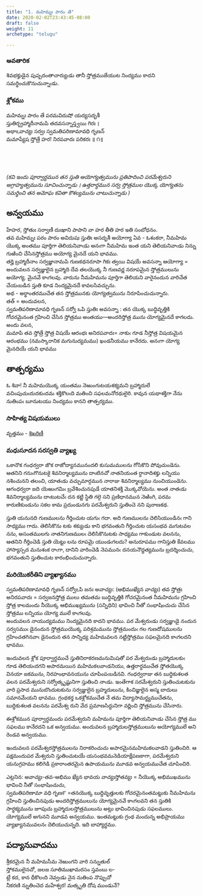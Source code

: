 ```yaml
---
title: "1. మహిమ్నః పారం తే"
date: 2020-02-02T23:43:45-08:00
draft: false
weight: 11
archetype: "telugu"

---
```



### అవతారిక

శివభక్తుడైన పుష్పదంతాచార్యుఁడు తానీ స్తోత్రముజేయుట నింద్యము కాదని సమర్థించుకొనుచున్నాఁడు.

### శ్లోకము

మహిమ్నః పారం తే పరమవిదుషో యద్యసదృశీ <br/>
స్తుతిర్బ్రహ్మాదీనామపి తదవసన్నాస్త్వయి గిరః । <br/>
అథాఽవాచ్యః సర్వః స్వమతిపరిణామావధి గృణన్ <br/>
మమాప్యేష స్తోత్రే హర! నిరపవాదః పరికరః ॥ ౧॥ <br/><br/>

<br/><br/>

*(కవి ఇందు పూర్వార్ధమున తన స్తుతి అయోగ్యత్వమును ప్రతిపాదించి పరమేశ్వరుని అగ్రాహ్యత్వమును సూచించున్నాడు ।  ఉత్తరార్ధమున సర్వ స్తోత్రముల యొక్క యోగ్యతను సమర్థించి తన అమోఘ కవితా కౌశల్యమును చాటుచున్నాడు )*  

## అన్వయము 

హేహర, స్తోతుః సర్వాణీ దుఃఖాని పాపాని వా హర తీతి హర ఇతి సంబోధనం. <br/>
తవ మహిమ్నః పరం పారం అవిదుషః స్తుతిః అసదృశీ అయోగ్యా ఏవ - ఓశంకరా, నీమహిమ యొక్క అంతము పూర్తిగా తెలియనివాఁడు అనఁగా నీమహిమ ఇంత యని తెలియనివాఁడు నిన్ను గుఱించి చేసినస్తోత్రము అయోగ్య మైనదే యని భావము. <br/>
తర్హి బ్రహ్మాదీనాం సర్వజ్ఞానామపి గుణకథనరూపా గికః త్వయి విషయే అవసన్నా ఆయోగ్యా = అందువలన సర్వజ్ఞులైన బ్రహ్మాది దేవ తలయొక్క నీ గుణవర్ణ నరూపమైన స్తోత్రములును అయోగ్య. మైనవే కాఁగలవు. వారును నీమహిమను పూర్తిగా తెలియని వారైనందున వారిచేత చేయఁబడిన స్తుతి కూడ నింద్యమైనదే కావలసివచ్చును. <br/>
అథ - అర్థాంతరముచేత తన స్తోత్రమునకు యోగ్యత్వమును నిరూపించుచున్నారు. <br/>
తత్ = అందువలన, <br/>
స్వమతిపరిణామావధి గృణన్ సర్వో ఒపి స్తుతిః అవసన్నా : తన యొక్క బుద్ధివృత్తికి గోచరమైనంత గ్రహించి చేసిన స్తోత్రము అంతయు—అందరిస్తోత్ర మును యోగ్యమైనదే కాగలదు. అందు వలన, <br/>
మమాపి తవ స్తోత్రే స్తోత్ర విషయే ఆరంభః అనిరపవాదః= నాకుఁ గూడ నీస్తోత్ర విషయమైన ఆరంభము (నమస్కారానిక మగునుద్యమము) ఖండనీయము కానేరదు. అనఁగా యోగ్య మైనదియే యని భావము

## తాత్పర్యము 

ఓ శివా! నీ మహిమయొక్క యంతము నెఱుంగుటయశక్యమని బ్రహ్మాదులే వచింపుచుఁదుదకుఁదమ శక్తికొలఁది మతించి సఫలమనోరథులైరి. కావున యథాశక్తిగా నేను నుతింపఁ బూనుటయు నింద్యము కానని తాత్పర్యము.

### సాహిత్య విషయములు 

వృత్తము   - [శిఖరిణీ](/sahitya-shaastra-parichaya/chandas-prakarana/08_shikharini/) 


### మధుసూదన సరస్వతి వ్యాఖ్య 

ఒకానొక గంధర్వరా జొక రాజోద్యానమునందలి కుసుమములను గోసికొని పోవుచుండెను. ఆతనిని గనుఁగొనుటకై శివనిర్మాల్యమును దాఁటినచో నాతనియంత ర్ధానాదిశక్తు లన్నియు నశించునని తలంచి, యాతఁడు వచ్చుమార్గమున నారాజు శివనిర్మాల్యము నుంచియుండెను. ఆగంధర్వరా జది యెఱుఁగమిఁ బ్రవేశించునపుడే యాతనిశక్తి మొక్కవోయెను. అంత నాతఁడు శివనిర్మాల్యమును దాఁటుటచేఁ దన కట్టి స్థితి గల్గె సని ప్రణిధానమున నెఱింగి, పరమ కారుణికుండును సకల కామ ప్రదుండునగు పరమేశ్వరుని స్తుతించె నని పురాణకథ.

స్తుతి యనునది గుణములను గీర్తించుట యగుఁ గదా. అది గుణములను దెలిసియుండినఁ గాని సాధ్యము గాదు. తెలిసికొను టకు శక్యుఁడు కాని భగవంతుని గీర్తించుట యసంభవ మగుటవల నను, అసంతములగు నాతనిగుణములఁ దెలిసికొనుటకు సాధ్యము గాకుండుట వలనను, ఆతనిని గీర్తించెడి స్తుతి యెట్టు లను రూపమై యుండఁగలదు? అనురూపము గానిస్తుతి కేవలము హాస్యాస్పద మనుశంక రాఁగా, దానిని వారించెడి నెపమునఁ దనయనౌధ్ధత్యమును బ్రదర్శించుచు, భగవంతుని స్తుతించుట కారంభించుచున్నారు.

### మరియొకరీతిని వ్యాఖ్యానము 

స్వమతిపరిణామావధి గృణన్ సర్వోఽపి జనః అవాచ్యః: (ఆభిముఖ్యేన వాచ్యః) తవ స్తోత్రః అనిరపవాదః = సర్వజనస్తోత్ర ములు తమతమ బుద్ధివృత్తికి గోచరమైనంత నీమహిమను గ్రహించి స్తోత్ర కాలమందు నీయొక్క ఆభిముఖ్యమును (సన్నిధిని) భావించి నీతో సంభాషించుచు చేసిన స్తోత్రము లన్నియు యోగ్య ములే కాఁగలవు. <br/>అందువలన నాయుద్యమము నింద్యమైనది కాదని భావము. పర మేశ్వరుఁడు సర్వజ్ఞుఁడై నందున సర్వసముఁ డైనందున స్తోత్రముయొక్క పరిశ్రమమును స్తోత్రమందుఁ గల గుణదోషములను గ్రహించతగినవాఁ డైనందున తన సాన్నిధ్య మహిమవలన నట్టిస్తోత్రము సఫలమైనది కాఁగలదని భావము. 

ఇందువలన శ్లోక పూర్వార్ధముచే స్తుతినిరాకరణమనుమిషతో పర మేశ్వరుఁడు బ్రహ్మాదులకుఁ గూడ తెలియఁదగని అపారమయిన మహిమకలవాఁడనియు, ఉత్తరార్ధముచేత స్తోతయొక్క వినయా జకమును, నిరహంభావనయును చూపింపఁబడినవి. గంధర్వరాజు తన బుద్ధికుశలత వలన పరమేశ్వరుని సర్వోత్కృష్టునిగా స్తుతించి నాఁడు. ఇంతేగాక సరమేశ్వరుని స్తుతించుటకును వారి ప్రసాద మునుబొందుటకును సర్వజ్ఞులైన బ్రహ్మదులును, కించిజ్ఞులైన అస్మ బాదులు సమానమేయని భావము. గ్రంథకర్త ఒకశ్లోకముచేత నే తమ విద్యాసామర్థ్యముచేతను, బుద్ధికుశలత వలనను పరమేశ్వ రుని వేద ప్రమాణసిద్ధునిగా వర్ణించి స్తోత్రమును చేసినారు.

ఈశ్లోకమున పూర్వార్ధమందు పరమేశ్వరుని మహిమను పూర్తిగా తెలియనివాఁడు చేసిన స్తోత్ర ము సఫలము కానేరదని ఒక అన్వయము. అందువలన బ్రహ్మాదులస్తోత్రములును అయోగ్యములే అని రెండవ అన్వయము. 

ఇందువలన పరమేశ్వరస్తోత్రములను నిరాకరించుచు అపారమైనమహిమకలవాడని స్తుతించిరి. ఆ పక్షమందుపర మేశ్వరుని స్తుతించుటయే యసంభవమనెడియాక్షేపణకాగా, పరమేశ్వరుని యనుగ్రహము కలిగెడి ప్రకారాంతరమైన ఉపాయమును మూడవ అన్వయముచేత చూపించిరి.

ఎట్లనిన: అవాచ్యః-తవ-ఆభిము ఖ్యేన భావయ వాచ్యఃస్తోతవ్యః = నీయొక్క అభిముఖమును భావించి నీతో సంభాషించుచు,<br/>స్వమతిపరిణామా వధి గృణ౯ =తనయొక్క బుద్ధివృత్తులకు గోచరమైనంతమట్టుకు నీమహిమను గ్రహించి స్తుతించినపుడు అందరిస్తోత్రములును యోగ్యమైనవే కాఁగలవని తన స్తుతికి సార్థక్యమును జూపుచు బ్రహ్మాదులస్తోత్రములును అట్లు భావించినపుడు సఫలములు. యోగ్యములే అగునని మూడవ అన్వయము. ఇంతమట్టుకు గ్రంథ మందున్న అభిప్రాయము వ్యాఖ్యానమువలనఁ దెలియుచున్నది. ఇది బాహ్యార్థము.

## పద్యానువాదము 

శ్రీకరమైన నీ మహిమసీమ నెఱుంగని వారి సన్నుతుల్  <br/>
స్తోకములైనచో, జలజ సూతిముఖామరసం స్తవంబు ల- <br/>
ట్లే కద, కాన ధీకొలఁది నెవ్వఁడు నైన నుతింప నొప్పుచో <br/>
నీకరణి న్నుతించెద మహేశ్వర! మత్కృతి దోష ముండునే? <br/>
